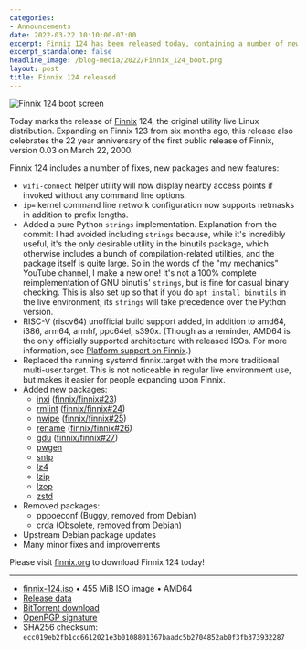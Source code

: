```yaml
---
categories:
- Announcements
date: 2022-03-22 10:10:00-07:00
excerpt: Finnix 124 has been released today, containing a number of new packages, features and fixes.
excerpt_standalone: false
headline_image: /blog-media/2022/Finnix_124_boot.png
layout: post
title: Finnix 124 released
---
```

<img src="{{ site.url }}{{ site.baseurl }}/blog-media/2022/Finnix_124_boot.png" alt="Finnix 124 boot screen" class="img-responsive img-rounded img-lg">

Today marks the release of [Finnix](https://www.finnix.org/) 124, the original utility live Linux distribution.  Expanding on Finnix 123 from six months ago, this release also celebrates the 22 year anniversary of the first public release of Finnix, version 0.03 on March 22, 2000.

Finnix 124 includes a number of fixes, new packages and new features:

  * `wifi-connect` helper utility will now display nearby access points if invoked without any command line options.
  * `ip=` kernel command line network configuration now supports netmasks in addition to prefix lengths.
  * Added a pure Python `strings` implementation. Explanation from the commit:
    I had avoided including `strings` because, while it's incredibly useful, it's the only desirable utility in the binutils package, which otherwise includes a bunch of compilation-related utilities, and the package itself is quite large.
    So in the words of the "my mechanics" YouTube channel, I make a new one! It's not a 100% complete reimplementation of GNU binutils' `strings`, but is fine for casual binary checking.
    This is also set up so that if you do `apt install binutils` in the live environment, its `strings` will take precedence over the Python version.
  * RISC-V (riscv64) unofficial build support added, in addition to amd64, i386, arm64, armhf, ppc64el, s390x. (Though as a reminder, AMD64 is the only officially supported architecture with released ISOs. For more information, see [Platform support on Finnix](https://github.com/finnix/finnix-docs/blob/main/platforms.md).)
  * Replaced the running systemd finnix.target with the more traditional multi-user.target. This is not noticeable in regular live environment use, but makes it easier for people expanding upon Finnix.
  * Added new packages:
    * [inxi](https://packages.debian.org/testing/inxi) ([finnix/finnix#23](https://github.com/finnix/finnix/issues/23))
    * [rmlint](https://packages.debian.org/testing/rmlint) ([finnix/finnix#24](https://github.com/finnix/finnix/issues/24))
    * [nwipe](https://packages.debian.org/testing/nwipe) ([finnix/finnix#25](https://github.com/finnix/finnix/issues/25))
    * [rename](https://packages.debian.org/testing/rename) ([finnix/finnix#26](https://github.com/finnix/finnix/issues/26))
    * [gdu](https://packages.debian.org/testing/gdu) ([finnix/finnix#27](https://github.com/finnix/finnix/issues/27))
    * [pwgen](https://packages.debian.org/testing/pwgen)
    * [sntp](https://packages.debian.org/testing/sntp)
    * [lz4](https://packages.debian.org/testing/lz4)
    * [lzip](https://packages.debian.org/testing/lzip)
    * [lzop](https://packages.debian.org/testing/lzop)
    * [zstd](https://packages.debian.org/testing/zstd)
  * Removed packages:
    * pppoeconf (Buggy, removed from Debian)
    * crda (Obsolete, removed from Debian)
  * Upstream Debian package updates
  * Many minor fixes and improvements

Please visit [finnix.org](https://www.finnix.org/) to download Finnix 124 today!

---

  * [finnix-124.iso](https://www.finnix.org/releases/124/finnix-124.iso) • 455 MiB ISO image • AMD64
  * [Release data](https://github.com/finnix/finnix-docs/blob/main/releases/123.json)
  * [BitTorrent download](https://www.finnix.org/releases/124/finnix-124.iso.torrent)
  * [OpenPGP signature](https://www.finnix.org/releases/124/finnix-124.iso.gpg)
  * SHA256 checksum: `ecc019eb2fb1cc6612021e3b0108801367baadc5b2704852ab0f3fb373932287`
